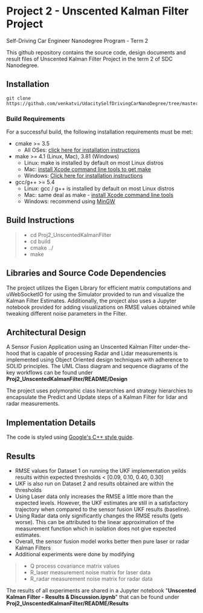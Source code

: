 
# Project 2 - Unscented Kalman Filter Project 
Self-Driving Car Engineer Nanodegree Program - Term 2

This github repository contains the source code, design documents and result files of Unscented Kalman Filter Project in the term 2 of SDC Nanodegree. 

## Installation
    git clone https://github.com/venkatvi/UdacitySelfDrivingCarNanoDegree/tree/master/Term2/Proj2_UnscentedKalmanFilter.git
    
### Build Requirements    
For a successful build, the following installation requirements must be met:

-   cmake >= 3.5
    -   All OSes:  [click here for installation instructions](https://cmake.org/install/)
-   make >= 4.1 (Linux, Mac), 3.81 (Windows)
    -   Linux: make is installed by default on most Linux distros
    -   Mac:  [install Xcode command line tools to get make](https://developer.apple.com/xcode/features/)
    -   Windows:  [Click here for installation instructions](http://gnuwin32.sourceforge.net/packages/make.htm)
-   gcc/g++ >= 5.4
    -   Linux: gcc / g++ is installed by default on most Linux distros
    -   Mac: same deal as make -  [install Xcode command line tools](https://developer.apple.com/xcode/features/)
    -   Windows: recommend using  [MinGW](http://www.mingw.org/)
  
## Build Instructions
  >- cd Proj2_UnscentedKalmanFilter
  >- cd build
  >- cmake ../
  >- make 
    

## Libraries and Source Code Dependencies
The project utilizes the Eigen Library for efficient matrix computations and uWebSocketIO for using the Simulator provided to run and visualize the Kalman Filter Estimates. Additionally, the project also uses a Jupyter notebook provided for adding visualizations on RMSE values obtained while tweaking different noise parameters in the Filter.

## Architectural Design 
A Sensor Fusion Application using an Unscented Kalman Filter under-the-hood that is capable of processing Radar and Lidar measurements is implemented using Object Oriented design techniques with adherence to SOLID principles.  The UML Class diagram and sequence diagrams  of the key workflows can be found under **Proj2_UnscentedKalmanFilter/README/Design** 

The project uses polymorphic class hierarchies and strategy hierarchies to encapsulate the Predict and Update steps of a Kalman Filter for lidar and radar measurements. 

## Implementation Details
The code is styled using [Google's C++ style guide](https://google.github.io/styleguide/cppguide.html).

## Results
- RMSE values for Dataset 1 on running the UKF implementation yeilds results within expected thresholds < [0.09, 0.10, 0.40, 0.30]
- UKF is also run on Dataset 2 and results obtained are within the thresholds
-  Using Laser data only increases the RMSE a little more than the expected levels. However, the UKF estimates are still in a satisfactory trajectory when compared to the sensor fusion UKF results (baseline).
- Using Radar data only significantly changes the RMSE results (gets worse). This can be attributed to the linear approximation of the measurement function which in isolation does not give expected estimates. 
- Overall, the sensor fusion model works better then pure laser or radar Kalman Filters
- Additional experiments were done by modifying 
>- Q process covariance matrix values
>- R_laser measurement noise matrix for laser data
>- R_radar measurement noise matrix for radar data 

The results of all experiments are shared in a Jupyter notebook "**Unscented Kalman Filter - Results & Discussion.ipynb**" that can be found under **Proj2_UnscentedKalmanFilter/README/Results**

